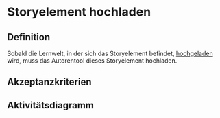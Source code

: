 # Storyelement hochladen



## Definition

Sobald die Lernwelt, in der sich das Storyelement befindet, [hochgeladen](AHO22.md) wird, muss das Autorentool dieses Storyelement hochladen.


## Akzeptanzkriterien 


## Aktivitätsdiagramm


